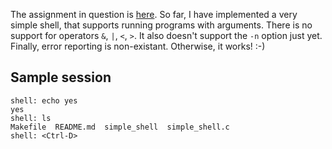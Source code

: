 The assignment in question is [here](http://www.cs.ucsb.edu/~chris/teaching/cs170/projects/proj1.html). So far, I have implemented a very simple shell, that supports running programs with arguments. There is no support for operators `&`, `|`, `<`, `>`. It also doesn't support the `-n` option just yet. Finally, error reporting is non-existant. Otherwise, it works! :-)

## Sample session

    shell: echo yes
    yes
    shell: ls
    Makefile  README.md  simple_shell  simple_shell.c
    shell: <Ctrl-D>
